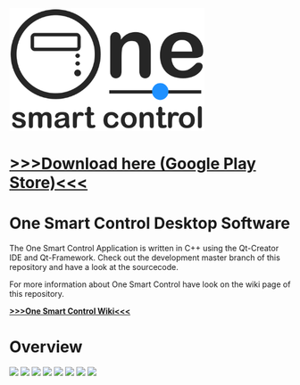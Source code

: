 <Img src="https://github.com/deltarobotone/image_database/blob/master/logos/logos%20(8).PNG" width=350>

# [**>>>Download here (Google Play Store)<<<**](https://play.google.com/store/apps/details?id=one.smart.control.mobile&gl=DE)
# One Smart Control Desktop Software  

The One Smart Control Application is written in C++ using the Qt-Creator IDE and Qt-Framework. Check out the development master branch of this repository and have a look at the sourcecode.

For more information about One Smart Control have look on the wiki page of this repository.

[**>>>One Smart Control Wiki<<<**](https://github.com/deltarobotone/one_smart_control_desktop/wiki)

# Overview

[<img src="https://raw.githubusercontent.com/deltarobotone/image_database/master/smart_control/smart_control_mobile_screenshots%20(4).png" width="200">](https://raw.githubusercontent.com/deltarobotone/image_database/master/smart_control/smart_control_mobile_screenshots%20(4).png)
[<img src="https://raw.githubusercontent.com/deltarobotone/image_database/master/smart_control/smart_control_mobile_screenshots%20(8).png" width="200">](https://raw.githubusercontent.com/deltarobotone/image_database/master/smart_control/smart_control_mobile_screenshots%20(8).png)
[<img src="https://raw.githubusercontent.com/deltarobotone/image_database/master/smart_control/smart_control_mobile_screenshots%20(11).png" width="200">](https://raw.githubusercontent.com/deltarobotone/image_database/master/smart_control/smart_control_mobile_screenshots%20(11).png)
[<img src="https://raw.githubusercontent.com/deltarobotone/image_database/master/smart_control/smart_control_mobile_screenshots%20(12).png" width="200">](https://raw.githubusercontent.com/deltarobotone/image_database/master/smart_control/smart_control_mobile_screenshots%20(12).png)
[<img src="https://raw.githubusercontent.com/deltarobotone/image_database/master/smart_control/smart_control_mobile_screenshots%20(13).png" width="200">](https://raw.githubusercontent.com/deltarobotone/image_database/master/smart_control/smart_control_mobile_screenshots%20(13).png)
[<img src="https://raw.githubusercontent.com/deltarobotone/image_database/master/smart_control/smart_control_mobile_screenshots%20(14).png" width="200">](https://raw.githubusercontent.com/deltarobotone/image_database/master/smart_control/smart_control_mobile_screenshots%20(14).png)
[<img src="https://raw.githubusercontent.com/deltarobotone/image_database/master/smart_control/smart_control_mobile_screenshots%20(16).png" width="200">](https://raw.githubusercontent.com/deltarobotone/image_database/master/smart_control/smart_control_mobile_screenshots%20(16).png)
[<img src="https://raw.githubusercontent.com/deltarobotone/image_database/master/smart_control/smart_control_mobile_screenshots%20(17).png" width="200">](https://raw.githubusercontent.com/deltarobotone/image_database/master/smart_control/smart_control_mobile_screenshots%20(17).png)

